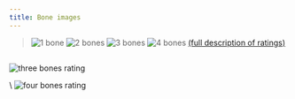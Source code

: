 ```yaml
---
title: Bone images
---
```

> ![1 bone](/img/1-bone.gif)
> ![2 bones](/img/2-bones.gif)
> ![3 bones](/img/3-bones.gif)
> ![4 bones](/img/4-bones.gif)
> [(full description of ratings)](/diseases/ratings-what-do-they-mean)

## 





   ![three bones
rating](/img/3-bones.gif)

\    ![four bones
rating](/img/4-bones.gif)
